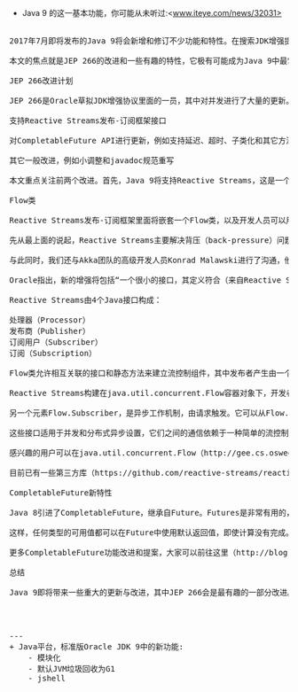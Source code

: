 + Java 9 的这一基本功能，你可能从未听过:<www.iteye.com/news/32031>

<pre>

2017年7月即将发布的Java 9将会新增和修订不少功能和特性。在搜索JDK增强提议（JEP）时发现，JEP 266对CompletableFuture进行了一些有趣的改进，更新并发功能和支持Reactive Streams。

本文的焦点就是JEP 266的改进和一些有趣的特性，它极有可能成为Java 9中最常用的特性之一。

JEP 266改进计划

JEP 266是Oracle草拟JDK增强协议里面的一员，其中对并发进行了大量的更新。根据提案，将要进行更新的特性有：

支持Reactive Streams发布-订阅框架接口

对CompletableFuture API进行更新，例如支持延迟、超时、子类化和其它方法

其它一般改进，例如小调整和javadoc规范重写

本文重点关注前两个改进。首先，Java 9将支持Reactive Streams，这是一个来自Java社区的改进计划，旨在改进开发人员的并发工作流程。其次是CompletableFuture API提供的几个fixer-uppers，可以让开发人员回到Future<T>。

Flow类

Reactive Streams发布-订阅框架里面将嵌套一个Flow类，以及开发人员可以用来创建自定义组件使用的SubmissionPublisher。

先从最上面的说起，Reactive Streams主要解决背压（back-pressure）问题。当传入的任务速率大于系统处理能力时，数据处理将会对未处理数据产生一个缓冲区。

与此同时，我们还与Akka团队的高级开发人员Konrad Malawski进行了沟通，他是Reactive Streams计划的领导者，解释了Reactive Streams的重要性以及如何使用。

Oracle指出，新的增强将包括“一个很小的接口，其定义符合（来自Reactive Stream initiative的）广泛参与”，这就是Flow类的来源。

Reactive Streams由4个Java接口构成：

处理器（Processor）
发布商（Publisher）
订阅用户（Subscriber）
订阅（Subscription）

Flow类允许相互关联的接口和静态方法来建立流控制组件，其中发布者产生由一个或多个订阅者消费的项目，每个订阅者由订阅管理。

Reactive Streams构建在java.util.concurrent.Flow容器对象下，开发者可以在这里找到Flow.Publisher，一个用作lambda表达式或方法引用的赋值目标功能接口。该接口可以让开发者更容易生成Flow.Subscription元素，并且将它们链接在一起。

另一个元素Flow.Subscriber，是异步工作机制，由请求触发。它可以从Flow.Subscription请求多个元素，开发者还可以根据需要自定义缓冲区大小。

这些接口适用于并发和分布式异步设置，它们之间的通信依赖于一种简单的流控制形式，可用于避免资源管理问题。

感兴趣的用户可以在java.util.concurrent.Flow（http://gee.cs.oswego.edu/dl/concurrency-interest/index.html/）下面查看代码示例。

目前已有一些第三方库（https://github.com/reactive-streams/reactive-streams-jvm/）实现了Reactive Streams接口，你无需等到Java 9发布便可尝试一下。

CompletableFuture新特性

Java 8引进了CompletableFuture，继承自Future<T>。Futures是非常有用的，当我们不希望或者不需要一个直接计算结果的时候，我们会收到一个Future对象来保存计算完成时分配的实际结果。通过调用complete()方法并且无需异步等待即可显式完成。它还允许在一系列操作中构建管道数据流程。

这样，任何类型的可用值都可以在Future中使用默认返回值，即使计算没有完成。这也将成为CompletableFuture提案更新的一部分，包括延迟和超时、更好地支持子类化和一些实用方法。

更多CompletableFuture功能改进和提案，大家可以前往这里（http://blog.takipi.com/back-to-the-completablefuture-java-8-feature-highlight/）查看。

总结

Java 9即将带来一些重大的更新与改进，其中JEP 266会是最有趣的一部分改进。它的改进方案主要来自社区的一些倡议，旨在帮助开发人员解决异步处理方面的一些重大问题。

<pre>


---
+ Java平台，标准版Oracle JDK 9中的新功能:<https://my.oschina.net/gemron/blog/1541837>
    - 模块化
    - 默认JVM垃圾回收为G1
    - jshell
    
